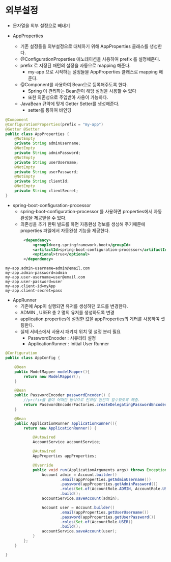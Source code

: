 # 외부설정
- 문자열을 외부 설정으로 빼내기

- AppProperties
    - 기존 설정들을 외부설정으로 대체하기 위해 AppProperties 클래스를 생성한다.
    - @ConfigurationProperties 애노테이션을 사용하여 prefix 를 설정해준다.
    - prefix 로 지정된 패턴의 설정을 자동으로 mapping 해준다.
        - my-app 으로 시작하는 설정들을 AppProperties 클래스로 mapping 해준다.
    - @Component를 사용하여 Bean으로 등록해주도록 한다.
        - Spring 이 관리하는 Bean만이 해당 설정을 사용할 수 있다
        - 또한 의존성으로 주입받아 사용이 가능하다.
    - JavaBean 규약에 맞게 Getter Setter를 생성해준다.
        - setter를 통하여 바인딩 
```java
@Component
@ConfigurationProperties(prefix = "my-app")
@Getter @Setter
public class AppProperties {
    @NotEmpty
    private String adminUsername;
    @NotEmpty
    private String adminPassword;
    @NotEmpty
    private String userUsername;
    @NotEmpty
    private String userPassword;
    @NotEmpty
    private String clientId;
    @NotEmpty
    private String clientSecret;
}
```    
- spring-boot-configuration-processor
    - spring-boot-configuration-processor 를 사용하면 properties에서 자동완성을 제공받을 수 있다.
    - 의존성을 추가 한뒤 빌드를 하면 자동완성 정보를 생성해 주기때문에 properties 파일에서 자동완성 기능을 제공한다.
```xml
        <dependency>
            <groupId>org.springframework.boot</groupId>
            <artifactId>spring-boot-configuration-processor</artifactId>
            <optional>true</optional>
        </dependency>
```  
```
my-app.admin-username=admin@email.com
my-app.admin-password=admin
my-app.user-username=user@email.com
my-app.user-password=user
my-app.client-id=myApp
my-app.client-secret=pass
```
    
- AppRunner
    - 기존에 App이 실행되면 유저를 생성하던 코드를 변경한다.
    - ADMIN , USER 총 2 명의 유저를 생성하도록 변경
    - application.properties에 설정한 값을 appProperties의 게터를 사용하여 셋팅한다.
    - 실제 서비스에서 사용시 패키지 위치 및 설정 분리 필요
        - PasswordEncoder : 시큐리티 설정
        - ApplicationRunner : Initial User Runner 

```java
@Configuration
public class AppConfig {

    @Bean
    public ModelMapper modelMapper(){
        return new ModelMapper();
    }

    @Bean
    public PasswordEncoder passwordEncoder() {
        //prifix를 붙여 어떠한 방식으로 인코딩 된건지 알수있도록 해줌.
        return PasswordEncoderFactories.createDelegatingPasswordEncoder();
    }

    @Bean
    public ApplicationRunner applicationRunner(){
        return new ApplicationRunner() {

            @Autowired
            AccountService accountService;

            @Autowired
            AppProperties appProperties;

            @Override
            public void run(ApplicationArguments args) throws Exception {
                Account admin = Account.builder()
                        .email(appProperties.getAdminUsername())
                        .password(appProperties.getAdminPassword())
                        .roles(Set.of(AccountRole.ADMIN, AccountRole.USER))
                        .build();
                accountService.saveAccount(admin);

                Account user = Account.builder()
                        .email(appProperties.getUserUsername())
                        .password(appProperties.getUserPassword())
                        .roles(Set.of(AccountRole.USER))
                        .build();
                accountService.saveAccount(user);
            }
        };
    }

}

```